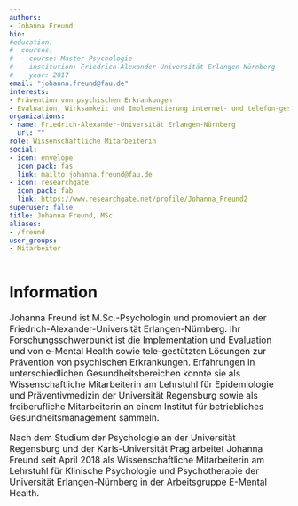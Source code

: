 ```yaml
---
authors:
- Johanna Freund
bio:
#education:
#  courses:
#  - course: Master Psychologie
#    institution: Friedrich-Alexander-Universität Erlangen-Nürnberg
#    year: 2017
email: "johanna.freund@fau.de"
interests:
- Prävention von psychischen Erkrankungen
- Evaluation, Wirksamkeit und Implementierung internet- und telefon-gestützter Interventionen
organizations:
- name: Friedrich-Alexander-Universität Erlangen-Nürnberg
  url: ""
role: Wissenschaftliche Mitarbeiterin
social:
- icon: envelope
  icon_pack: fas
  link: mailto:johanna.freund@fau.de
- icon: researchgate
  icon_pack: fab
  link: https://www.researchgate.net/profile/Johanna_Freund2
superuser: false
title: Johanna Freund, MSc
aliases:
- /freund
user_groups:
- Mitarbeiter
---
```


# Information

<font size="3">

Johanna Freund ist M.Sc.-Psychologin und promoviert an der Friedrich-Alexander-Universität Erlangen-Nürnberg. Ihr Forschungsschwerpunkt ist die Implementation und Evaluation und von e-Mental Health sowie tele-gestützten Lösungen zur Prävention von psychischen Erkrankungen. Erfahrungen in unterschiedlichen Gesundheitsbereichen konnte sie als Wissenschaftliche Mitarbeiterin am Lehrstuhl für Epidemiologie und Präventivmedizin der Universität Regensburg sowie als freiberufliche Mitarbeiterin an einem Institut für betriebliches Gesundheitsmanagement sammeln.

Nach dem Studium der Psychologie an der Universität Regensburg und der Karls-Universität Prag arbeitet Johanna Freund seit April 2018 als Wissenschaftliche Mitarbeiterin am Lehrstuhl für Klinische Psychologie und Psychotherapie der Universität Erlangen-Nürnberg in der Arbeitsgruppe E-Mental Health.

</font>

